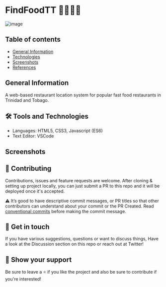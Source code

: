 # FindFoodTT 🔎🍕🍔🍟

![image](https://user-images.githubusercontent.com/55777067/169886869-0804808a-8afc-4492-b54a-b03aeb2e4139.png)

## Table of contents
* [General Information](#general-info)
* [Technologies](#technologies)
* [Screenshots](#screenshots)
* [References](#references)

## General Information
A web-based restaurant location system for popular fast food restaurants in Trinidad and Tobago.

## 🛠 Tools and Technologies

- Languages: HTML5, CSS3, Javascript (ES6)
- Text Editor: VSCode


## Screenshots


## 🤝 Contributing

Contributions, issues and feature requests are welcome. After cloning & setting up project locally, you can just submit a PR to this repo and it will be deployed once it's accepted.


⚠️ It’s good to have descriptive commit messages, or PR titles so that other contributors can understand about your commit or the PR Created. Read [conventional commits](https://www.conventionalcommits.org/en/v1.0.0-beta.3/) before making the commit message.


## 💬 Get in touch

If you have various suggestions, questions or want to discuss things, Have a look at the Discussion section on this repo or reach out at Twitter!


## 🙌 Show your support

Be sure to leave a ⭐️ if you like the project and also be sure to contribute if you're interested!

